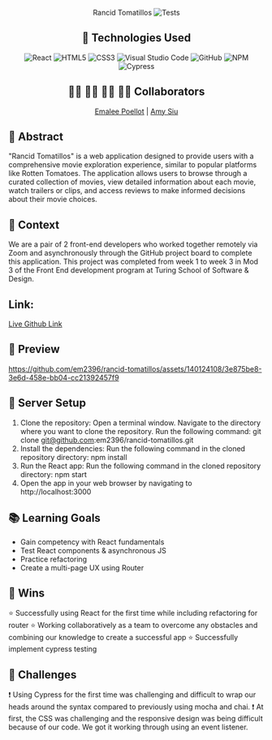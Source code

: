 <div align="center">
  
Rancid Tomatillos 
![Tests](https://badgen.net/badge/tests/passing/green?icon=github)

## 💾 Technologies Used
![React](https://img.shields.io/badge/React-blue
)
![HTML5](https://img.shields.io/badge/html5-%23E34F26.svg?style=for-the-badge&logo=html5&logoColor=white)
![CSS3](https://img.shields.io/badge/css3-%231572B6.svg?style=for-the-badge&logo=css3&logoColor=white)
![Visual Studio Code](https://img.shields.io/badge/Visual%20Studio%20Code-0078d7.svg?style=for-the-badge&logo=visual-studio-code&logoColor=white)
![GitHub](https://img.shields.io/badge/github-%23121011.svg?style=for-the-badge&logo=github&logoColor=white)
![NPM](https://img.shields.io/badge/NPM-%23CB3837.svg?style=for-the-badge&logo=npm&logoColor=white)
![Cypress](https://img.shields.io/badge/Cypress-yellow
)

## 👩‍💻 👩‍💻 👨‍💻 👩‍💻 Collaborators
[Emalee Poellot](https://github.com/em2396)  | 
[Amy Siu](https://github.com/amysiu1028)

</div>

## 💭 Abstract
"Rancid Tomatillos" is a web application designed to provide users with a comprehensive movie exploration experience, similar to popular platforms like Rotten Tomatoes. The application allows users to browse through a curated collection of movies, view detailed information about each movie, watch trailers or clips, and access reviews to make informed decisions about their movie choices.

## 📝  Context
We are a pair of 2 front-end developers who worked together remotely via Zoom and asynchronously through the GitHub project board to complete this application. This project was completed from week 1 to week 3 in Mod 3 of the Front End development program at Turing School of Software & Design. 

## Link: 
[Live Github Link](https://rancid-tomatillos-seven-tan.vercel.app/)

## 🎥 Preview 
https://github.com/em2396/rancid-tomatillos/assets/140124108/3e875be8-3e6d-458e-bb04-cc21392457f9

## 🔌 Server Setup
1. Clone the repository: Open a terminal window. Navigate to the directory where you want to clone the repository. Run the following command: git clone git@github.com:em2396/rancid-tomatillos.git
2. Install the dependencies: Run the following command in the cloned repository directory: npm install
3. Run the React app: Run the following command in the cloned repository directory: npm start
4. Open the app in your web browser by navigating to http://localhost:3000

## 📚 Learning Goals
- Gain competency with React fundamentals
- Test React components & asynchronous JS
- Practice refactoring
- Create a multi-page UX using Router

## 🥇 Wins
⭐ Successfully using React for the first time while including refactoring for router
⭐ Working collaboratively as a team to overcome any obstacles and combining our knowledge to create a successful app
⭐ Successfully implement cypress testing


## 🚧 Challenges
❗ Using Cypress for the first time was challenging and difficult to wrap our heads around the syntax compared to previously using mocha and chai.
❗ At first, the CSS was challenging and the responsive design was being difficult because of our code. We got it working through using an event listener. 
